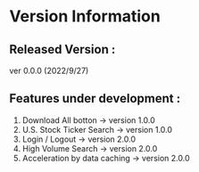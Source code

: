 # Version Information

## Released Version : 
ver 0.0.0 (2022/9/27)

## Features under development :
1. Download All botton -> version 1.0.0
2. U.S. Stock Ticker Search -> version 1.0.0
3. Login / Logout -> version 2.0.0
4. High Volume Search -> version 2.0.0
5. Acceleration by data caching -> version 2.0.0

